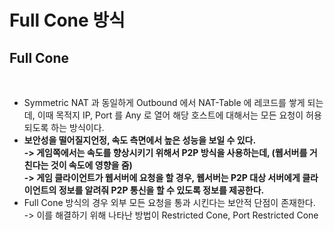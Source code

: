 # Full Cone 방식

## Full Cone

<figure><img src="../../../../../.gitbook/assets/스크린샷 2024-01-13 16.57.23.png" alt=""><figcaption></figcaption></figure>

* Symmetric NAT 과 동일하게 Outbound 에서 NAT-Table 에 레코드를 쌓게 되는데, 이때 목적지 IP, Port 를 Any 로 열어 해당 호스트에 대해서는 모든 요청이 허용되도록 하는 방식이다.&#x20;
* **보안성을 떨어질지언정, 속도 측면에서 높은 성능을 보일 수 있다.** \
  **-> 게임쪽에서는 속도를 향상시키기 위해서 P2P 방식을 사용하는데, (웹서버를 거친다는 것이 속도에 영향을 줌)**\
  **-> 게임 클라이언트가 웹서버에 요청을 할 경우, 웹서버는 P2P 대상 서버에게 클라이언트의 정보를 알려줘 P2P 통신을 할 수 있도록 정보를 제공한다.**&#x20;
* Full Cone 방식의 경우 외부 모든 요청을 통과 시킨다는 보안적 단점이 존재한다. \
  -> 이를 해결하기 위해 나타난 방법이 Restricted Cone, Port Restricted Cone

